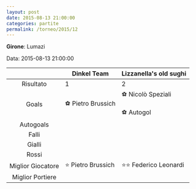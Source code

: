 ```yaml
---
layout: post
date: 2015-08-13 21:00:00
categories: partite
permalink: /torneo/2015/12
---
```

**Girone**: Lumazi

Data: 2015-08-13 21:00:00

| | Dinkel Team | Lizzanella's old sughi |
|:-----:|-----|-----|
Risultato|1|2
Goals|⚽ Pietro Brussich|⚽ Nicolò Speziali<br/><br/>⚽   Autogol<br/>
Autogoals||
Falli||
Gialli||
Rossi||
Miglior Giocatore|⭐ Pietro Brussich<br/>|⭐⭐ Federico Leonardi<br/>
Miglior Portiere||